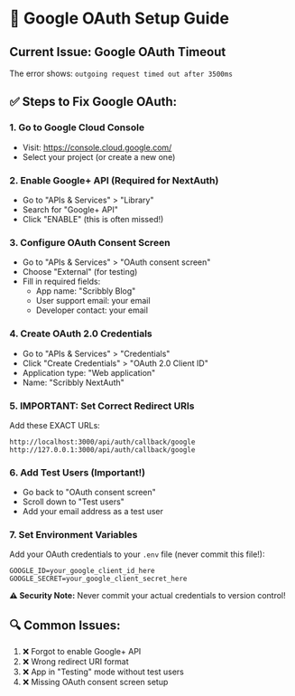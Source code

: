 # 🔧 Google OAuth Setup Guide

## Current Issue: Google OAuth Timeout
The error shows: `outgoing request timed out after 3500ms`

## ✅ Steps to Fix Google OAuth:

### 1. Go to Google Cloud Console
- Visit: https://console.cloud.google.com/
- Select your project (or create a new one)

### 2. Enable Google+ API (Required for NextAuth)
- Go to "APIs & Services" > "Library"
- Search for "Google+ API" 
- Click "ENABLE" (this is often missed!)

### 3. Configure OAuth Consent Screen
- Go to "APIs & Services" > "OAuth consent screen"
- Choose "External" (for testing)
- Fill in required fields:
  - App name: "Scribbly Blog"
  - User support email: your email
  - Developer contact: your email

### 4. Create OAuth 2.0 Credentials
- Go to "APIs & Services" > "Credentials"
- Click "Create Credentials" > "OAuth 2.0 Client ID"
- Application type: "Web application"
- Name: "Scribbly NextAuth"

### 5. **IMPORTANT: Set Correct Redirect URIs**
Add these EXACT URLs:
```
http://localhost:3000/api/auth/callback/google
http://127.0.0.1:3000/api/auth/callback/google
```

### 6. Add Test Users (Important!)
- Go back to "OAuth consent screen"
- Scroll down to "Test users"
- Add your email address as a test user

### 7. Set Environment Variables
Add your OAuth credentials to your `.env` file (never commit this file!):
```
GOOGLE_ID=your_google_client_id_here
GOOGLE_SECRET=your_google_client_secret_here
```

**⚠️ Security Note:** Never commit your actual credentials to version control!

## 🔍 Common Issues:
1. ❌ Forgot to enable Google+ API
2. ❌ Wrong redirect URI format
3. ❌ App in "Testing" mode without test users
4. ❌ Missing OAuth consent screen setup
